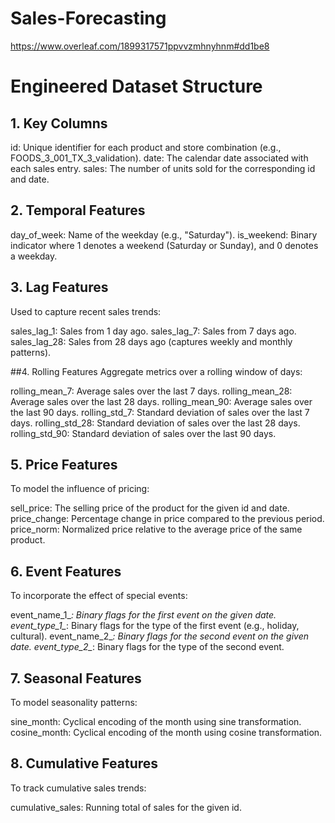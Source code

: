 # Sales-Forecasting


https://www.overleaf.com/1899317571ppvvzmhnyhnm#dd1be8




# Engineered Dataset Structure

## 1. Key Columns
id: Unique identifier for each product and store combination (e.g., FOODS_3_001_TX_3_validation).
date: The calendar date associated with each sales entry.
sales: The number of units sold for the corresponding id and date.

## 2. Temporal Features
day_of_week: Name of the weekday (e.g., "Saturday").
is_weekend: Binary indicator where 1 denotes a weekend (Saturday or Sunday), and 0 denotes a weekday.

## 3. Lag Features
Used to capture recent sales trends:

sales_lag_1: Sales from 1 day ago.
sales_lag_7: Sales from 7 days ago.
sales_lag_28: Sales from 28 days ago (captures weekly and monthly patterns).

##4. Rolling Features
Aggregate metrics over a rolling window of days:

rolling_mean_7: Average sales over the last 7 days.
rolling_mean_28: Average sales over the last 28 days.
rolling_mean_90: Average sales over the last 90 days.
rolling_std_7: Standard deviation of sales over the last 7 days.
rolling_std_28: Standard deviation of sales over the last 28 days.
rolling_std_90: Standard deviation of sales over the last 90 days.

## 5. Price Features
To model the influence of pricing:

sell_price: The selling price of the product for the given id and date.
price_change: Percentage change in price compared to the previous period.
price_norm: Normalized price relative to the average price of the same product.

## 6. Event Features
To incorporate the effect of special events:

event_name_1_*: Binary flags for the first event on the given date.
event_type_1_*: Binary flags for the type of the first event (e.g., holiday, cultural).
event_name_2_*: Binary flags for the second event on the given date.
event_type_2_*: Binary flags for the type of the second event.

## 7. Seasonal Features
To model seasonality patterns:

sine_month: Cyclical encoding of the month using sine transformation.
cosine_month: Cyclical encoding of the month using cosine transformation.

## 8. Cumulative Features
To track cumulative sales trends:

cumulative_sales: Running total of sales for the given id.
